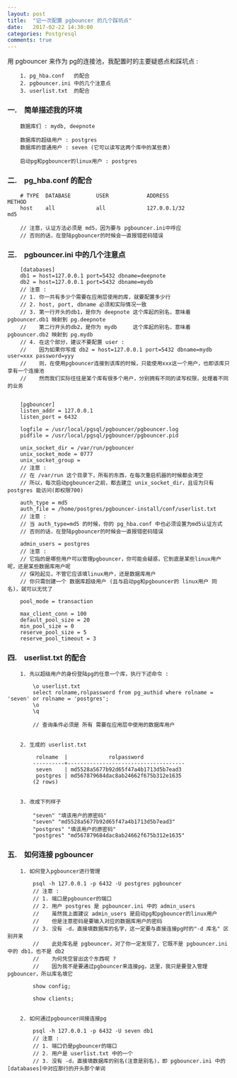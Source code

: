 ```yaml
---
layout: post
title:  "记一次配置 pgbouncer 的几个踩坑点"
date:   2017-02-22 14:30:00
categories: Postgresql
comments: true
---
```



用 pgbouncer 来作为 pg的连接池，我配置时的主要疑惑点和踩坑点 :

        1. pg_hba.conf   的配合
        2. pgbouncer.ini 中的几个注意点
        3. userlist.txt  的配合


### 一.　简单描述我的环境 ###

        数据库们 : mydb, deepnote
        
        数据库的超级用户 : postgres
        数据库的普通用户 : seven (它可以读写这两个库中的某些表)
        
        启动pg和pgbouncer的linux用户 : postgres


### 二.　pg_hba.conf   的配合 ###

        # TYPE  DATABASE        USER            ADDRESS                 METHOD
        host    all             all             127.0.0.1/32            md5
        
        // 注意，认证方法必须是 md5，因为要与 pgbouncer.ini中呼应
        // 否则的话，在登陆pgbouncer的时候会一直报错密码错误


### 三.　pgbouncer.ini 中的几个注意点 ###

        [databases]
        db1 = host=127.0.0.1 port=5432 dbname=deepnote
        db2 = host=127.0.0.1 port=5432 dbname=mydb
        // 注意 :
        // 1. 你一共有多少个需要在应用层使用的库，就要配置多少行
        // 2. host, port, dbname 必须和实际情况一致
        // 3. 第一行开头的db1，是你为 deepnote 这个库起的别名，意味着 pgbouncer.db1 映射到 pg.deepnote
        //    第二行开头的db2，是你为 mydb     这个库起的别名，意味着 pgbouncer.db2 映射到 pg.mydb
        // 4. 在这个部分，建议不要配置 user :
        //    因为如果你写成 db2 = host=127.0.0.1 port=5432 dbname=mydb user=xxx password=yyy
        //    则，在使用pgbouncer连接到该库的时候，只能使用xxx这一个用户，也即该库只享有一个连接池
        //    然而我们实际往往是某个库有很多个用户，分别拥有不同的读写权限，处理着不同的业务
        
        
        [pgbouncer]
        listen_addr = 127.0.0.1
        listen_port = 6432
        
        logfile = /usr/local/pgsql/pgbouncer/pgbouncer.log
        pidfile = /usr/local/pgsql/pgbouncer/pgbouncer.pid
        
        unix_socket_dir = /var/run/pgbouncer
        unix_socket_mode = 0777
        unix_socket_group =
        // 注意 :
        // 在 /var/run 这个目录下，所有的东西，在每次重启机器的时候都会清空
        // 所以，每次启动pgbouncer之前，都去建立 unix_socket_dir，且设为只有 postgres 能访问(即权限700)
        
        auth_type = md5
        auth_file = /home/postgres/pgbouncer-install/conf/userlist.txt
        // 注意 :
        // 当 auth_type=md5 的时候，你的 pg_hba.conf 中也必须设置为md5认证方式
        // 否则的话，在登陆pgbouncer的时候会一直报错密码错误
        
        admin_users = postgres
        // 注意 :
        // 它指的是哪些用户可以管理pgbouncer，你可能会疑惑，它到底是某些linux用户呢，还是某些数据库用户呢
        // 保险起见，不管它应该填linux用户，还是数据库用户
        // 你只需创建一个 数据库超级用户 (且与启动pg和pgbouncer的 linux用户 同名)，就可以无忧了
        
        pool_mode = transaction
        
        max_client_conn = 100
        default_pool_size = 20
        min_pool_size = 0
        reserve_pool_size = 5
        reserve_pool_timeout = 3


### 四.　userlist.txt  的配合 ###

        1. 先以超级用户的身份登陆pg的任意一个库，执行下述命令 :
        
            \o userlist.txt
            select rolname,rolpassword from pg_authid where rolname = 'seven' or rolname = 'postgres';
            \o
            \q
            
            // 查询条件必须是 所有 需要在应用层中使用的数据库用户
            
            
        2. 生成的 userlist.txt
        
             rolname  |             rolpassword             
            ----------+-------------------------------------
             seven    | md5528a5677b92d65f47a4b1713d5b7ead3
             postgres | md567879684dac8ab24662f675b312e1635
            (2 rows)
        
        
        3. 改成下列样子
        
            "seven" "填该用户的原密码"
            "seven" "md5528a5677b92d65f47a4b1713d5b7ead3"
            "postgres" "填该用户的原密码"
            "postgres" "md567879684dac8ab24662f675b312e1635"


### 五.　如何连接 pgbouncer ###

        1. 如何登入pgbouncer进行管理
        
            psql -h 127.0.0.1 -p 6432 -U postgres pgbouncer
            // 注意 :
            // 1. 端口是pgbouncer的端口
            // 2. 用户 postgres 是 pgbouncer.ini 中的 admin_users
            //    虽然我上面建议 admin_users 是启动pg和pgbouncer的linux用户
            //    但是注意密码是要输入对应的数据库用户的密码
            // 3. 没有 -d，直接填数据库的名字，这一定要与直接连接pg时的"-d 库名" 区别开来
            //    此处库名是 pgbouncer，对了你一定发现了，它既不是 pgbouncer.ini 中的 db1，也不是 db2
            //    为何凭空冒出这个东西呢 ?
            //    因为我不是要通过pgbouncer来连接pg，这里，我只是要登入管理pgbouncer，所以库名填它
            
            show config;
            
            show clients;


        2. 如何通过pgbouncer间接连接pg
        
            psql -h 127.0.0.1 -p 6432 -U seven db1
            // 注意 :
            // 1. 端口仍是pgbouncer的端口
            // 2. 用户是 userlist.txt 中的一个
            // 3. 没有 -d，直接填数据库的别名(注意是别名)，即 pgbouncer.ini 中的 [databases]中对应那行的开头那个单词

